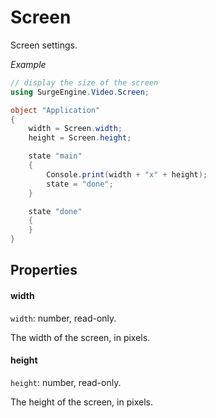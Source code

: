 Screen
======

Screen settings.

*Example*
```cs
// display the size of the screen
using SurgeEngine.Video.Screen;

object "Application"
{
    width = Screen.width;
    height = Screen.height;

    state "main"
    {
        Console.print(width + "x" + height);
        state = "done";
    }

    state "done"
    {
    }
}
```

Properties
----------

#### width

`width`: number, read-only.

The width of the screen, in pixels.

#### height

`height`: number, read-only.

The height of the screen, in pixels.
